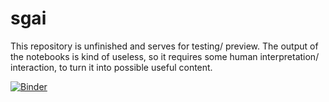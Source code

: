 # sgai

This repository is unfinished and serves for testing/ preview. The output of the notebooks is kind of useless, so it requires some human interpretation/ interaction, to turn it into possible useful content.

[![Binder](https://mybinder.org/badge_logo.svg)](https://mybinder.org/v2/gh/experimental-informatics/mattis/master)
